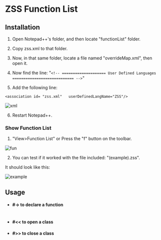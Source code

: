 # ZSS Function List
## Installation
1. Open Notepad++'s folder, and then locate "functionList" folder.

2. Copy zss.xml to that folder.

3. Now, in that same folder, locate a file named "overrideMap.xml", then open it.

4. Now find the line: 
"```<!-- ==================== User Defined Languages ============================ -->```"

5. Add the following line:

```<association id= "zss.xml"	userDefinedLangName="ZSS"/>```

![xml](images/xml.png)

6. Restart Notepad++.


### Show Function List

1. "View>Function List" or Press the "f" button on the toolbar.

![fun](images/function.png)

2. You can test if it worked with the file included: "(example).zss".

It should look like this:

![example](example/should_look_like_this.png)

## Usage
* #### #-> 		to declare a function
   #
* #### #<<  		to open a class
* #### #>> 		to close a class
